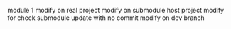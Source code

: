 module 1
modify on real project
modify on submodule host project
modify for check submodule update with no commit
modify on dev branch

